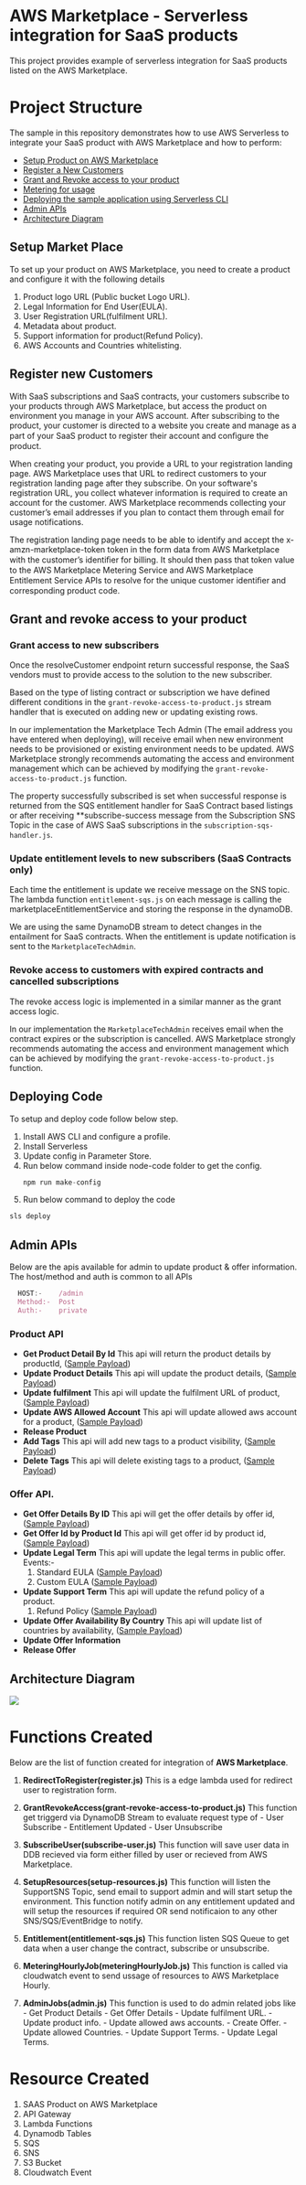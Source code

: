 # AWS Marketplace - Serverless integration for SaaS products
This project provides example of serverless integration for SaaS products listed on the AWS Marketplace.

# Project Structure
The sample in this repository demonstrates how to use AWS Serverless to integrate your SaaS product with AWS Marketplace and how to perform:
- [Setup Product on AWS Marketplace](#setup-market-place)
- [Register a New Customers](#register-new-customers)
- [Grant and Revoke access to your product](#grant-and-revoke-access-to-your-product)
- [Metering for usage](#metering-for-usage)
- [Deploying the sample application using Serverless CLI](#deploying-code)
- [Admin APIs](#admin-apis)
- [Architecture Diagram](#architecture-diagram)

## Setup Market Place
To set up your product on AWS Marketplace, you need to create a product and configure it with the following details
1. Product logo URL (Public bucket Logo URL).
2. Legal Information for End User(EULA).
3. User Registration URL(fulfilment URL).
4. Metadata about product.
5. Support information for product(Refund Policy).
6. AWS Accounts and Countries whitelisting.

## Register new Customers
With SaaS subscriptions and SaaS contracts, your customers subscribe to your products through AWS Marketplace, but access the product on environment you manage in your AWS account. After subscribing to the product, your customer is directed to a website you create and manage as a part of your SaaS product to register their account and conﬁgure the product.

When creating your product, you provide a URL to your registration landing page. AWS Marketplace uses that URL to redirect customers to your registration landing page after they subscribe. On your software's registration URL, you collect whatever information is required to create an account for the customer. AWS Marketplace recommends collecting your customer’s email addresses if you plan to contact them through email for usage notifications.

The registration landing page needs to be able to identify and accept the x-amzn-marketplace-token token in the form data from AWS Marketplace with the customer’s identiﬁer for billing. It should then pass that token value to the AWS Marketplace Metering Service and AWS Marketplace Entitlement Service APIs to resolve for the unique customer identiﬁer and corresponding product code.

## Grant and revoke access to your product

  ### Grant access to new subscribers
  Once the resolveCustomer endpoint return successful response, the SaaS vendors must to provide access to the solution to the new subscriber. 
  
  Based on the type of listing contract or subscription we have defined different conditions in the `grant-revoke-access-to-product.js` stream handler that is executed on adding new or updating existing rows.

  In our implementation the Marketplace Tech Admin (The email address you have entered when deploying), will receive email when new environment needs to be provisioned or existing environment needs to be updated. AWS Marketplace strongly recommends automating the access and environment management which can be achieved by modifying the `grant-revoke-access-to-product.js` function.

  The property successfully subscribed is set when successful response is returned from the SQS entitlement handler for SaaS Contract based listings or after receiving **subscribe-success message from the Subscription SNS Topic in the case of AWS SaaS subscriptions in the `subscription-sqs-handler.js`.


  ### Update entitlement levels to new subscribers (SaaS Contracts only)
  Each time the entitlement is update we receive message on the SNS topic. 
  The lambda function `entitlement-sqs.js` on each message is calling the marketplaceEntitlementService and storing the response in the dynamoDB.

  We are using the same DynamoDB stream to detect changes in the entailment for SaaS contracts. When the entitlement is update notification is sent to the `MarketplaceTechAdmin`.

  ### Revoke access to customers with expired contracts and cancelled subscriptions 
  The revoke access logic is implemented in a similar manner as the grant access logic. 

  In our implementation the `MarketplaceTechAdmin` receives email when the contract expires or the subscription is cancelled. 
  AWS Marketplace strongly recommends automating the access and environment management which can be achieved by modifying the `grant-revoke-access-to-product.js` function.

## Deploying Code
To setup and deploy code follow below step.
1. Install AWS CLI and configure a profile.
2. Install Serverless
3. Update config in Parameter Store.
4. Run below command inside node-code folder to get the config.
    ```javascript
    npm run make-config
    ```
5. Run below command to deploy the code
  ```bash
  sls deploy
  ```

## Admin APIs
Below are the apis available for admin to update product & offer information.
The host/method and auth is common to all APIs

```javascript
  HOST:-    /admin
  Method:-  Post
  Auth:-    private
```

  ### Product API
  - **Get Product Detail By Id**
    This api will return the product details by productId, ([Sample Payload](./node-code/events/get_product_details_by_id.json)) 
  - **Update Product Details**
    This api will update the product details, ([Sample Payload](./node-code/events/update_product_details.json)) 
  - **Update fulfilment**
    This api will update the fulfilment URL of product, ([Sample Payload](./node-code/events/update_fulfilment.json)) 
  - **Update AWS Allowed Account** 
    This api will update allowed aws account for a product, ([Sample Payload](./node-code/events/update_allowed_aws_account.json)) 
  - **Release Product**
  - **Add Tags**
    This api will add new tags to a product visibility, ([Sample Payload](./node-code/events/add_tags.json)) 
  - **Delete Tags**
    This api will delete existing tags to a product, ([Sample Payload](./node-code/events/delete_tags.json)) 

  ### Offer API.
  - **Get Offer Details By ID**
    This api will get the offer details by offer id, ([Sample Payload](./node-code/events/get_offer_details_by_id.json))
  - **Get Offer Id by Product Id** 
    This api will get offer id by product id, ([Sample Payload](./node-code/events/get_offer_details_by_id.json))
  - **Update Legal Term**
    This api will update the legal terms in public offer.
    Events:-
      1. Standard EULA ([Sample Payload](./node-code/events/update_legal_term_standard_eula.json))
      2. Custom EULA ([Sample Payload](./node-code/events/update_legal_term_custom_eula.json))
  - **Update Support Term**
    This api will update the refund policy of a product.
      1. Refund Policy ([Sample Payload](./node-code/events/update_support_term.json))
  - **Update Offer Availability By Country**
    This api will update list of countries by availability, ([Sample Payload](./node-code/events/update_support_term.json))
  - **Update Offer Information**
  - **Release Offer**


## Architecture Diagram
![](./misc/marketplace.jpg)

# Functions Created
Below are the list of function created for integration of **AWS Marketplace**.

  1. **RedirectToRegister(register.js)**
    This is a edge lambda used for redirect user to registration form.

  2. **GrantRevokeAccess(grant-revoke-access-to-product.js)**
    This function get triggerd via DynamoDB Stream to evaluate request type of
    - User Subscribe
    - Entitlement Updated
    - User Unsubscribe

  3. **SubscribeUser(subscribe-user.js)**
    This function will save user data in DDB recieved via form either filled by user or recieved from AWS Marketplace.

  4. **SetupResources(setup-resources.js)**
    This function will listen the SupportSNS Topic, send email to support admin and will start setup the environment.
    This function notify admin on any entitlement updated and will setup the resources if required OR send notificaion to any other SNS/SQS/EventBridge to notify.

  5. **Entitlement(entitlement-sqs.js)**
    This function listen SQS Queue to get data when a user change the contract, subscribe or unsubscribe.

  6. **MeteringHourlyJob(meteringHourlyJob.js)**
    This function is called via cloudwatch event to send ussage of resources to AWS Marketplace Hourly. 

  7. **AdminJobs(admin.js)**
    This function is used to do admin related jobs like
    - Get Product Details
    - Get Offer Details
    - Update fulfilment URL.
    - Update product info.
    - Update allowed aws accounts.
    - Create Offer.
    - Update allowed Countries.
    - Update Support Terms.
    - Update Legal Terms.

# Resource Created
  1. SAAS Product on AWS Marketplace
  2. API Gateway
  3. Lambda Functions
  4. Dynamodb Tables
  5. SQS
  6. SNS
  7. S3 Bucket
  8. Cloudwatch Event

